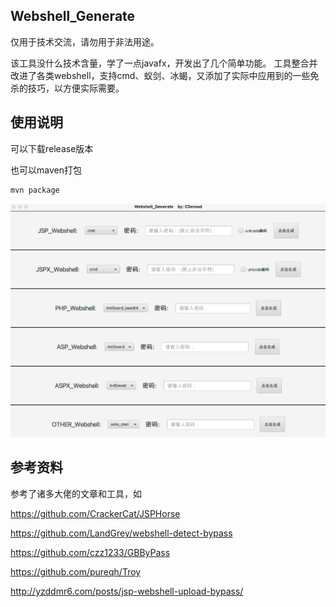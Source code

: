 ## Webshell_Generate
仅用于技术交流，请勿用于非法用途。

该工具没什么技术含量，学了一点javafx，开发出了几个简单功能。
工具整合并改进了各类webshell，支持cmd、蚁剑、冰蝎，又添加了实际中应用到的一些免杀的技巧，以方便实际需要。

## 使用说明
可以下载release版本

也可以maven打包
```
mvn package 
```

![image-20220519102709278](images/:Users:cseroad:typora:java高级:images:image-20220519102709278.png)


## 参考资料

参考了诸多大佬的文章和工具，如

https://github.com/CrackerCat/JSPHorse

https://github.com/LandGrey/webshell-detect-bypass

https://github.com/czz1233/GBByPass

https://github.com/pureqh/Troy

http://yzddmr6.com/posts/jsp-webshell-upload-bypass/

